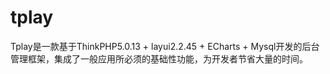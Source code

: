 # tplay
Tplay是一款基于ThinkPHP5.0.13 + layui2.2.45 + ECharts + Mysql开发的后台管理框架，集成了一般应用所必须的基础性功能，为开发者节省大量的时间。

